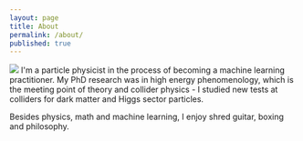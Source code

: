 ```yaml
---
layout: page
title: About
permalink: /about/
published: true
---
```



![]({{site.baseurl}}/gitprofile.jpg) I'm a particle physicist in the process of becoming a machine learning practitioner. My PhD research was in high energy phenomenology, which is the meeting point of theory and collider physics - I studied new tests at colliders for dark matter and Higgs sector particles. 

Besides physics, math and machine learning, I enjoy shred guitar, boxing and philosophy.
